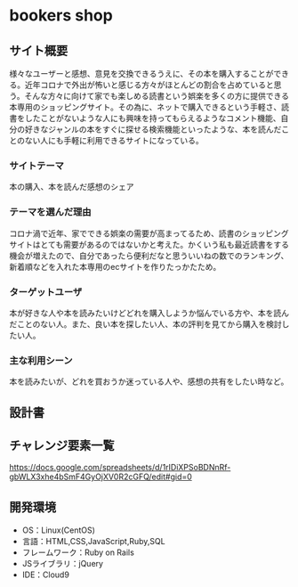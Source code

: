 # bookers shop

## サイト概要
様々なユーザーと感想、意見を交換できるうえに、その本を購入することができる。近年コロナで外出が怖いと感じる方々がほとんどの割合を占めていると思う。そんな方々に向けて家でも楽しめる読書という娯楽を多くの方に提供できる本専用のショッピングサイト。その為に、ネットで購入できるという手軽さ、読書をしたことがないような人にも興味を持ってもらえるようなコメント機能、自分の好きなジャンルの本をすぐに探せる検索機能といったような、本を読んだことのない人にも手軽に利用できるサイトになっている。

### サイトテーマ
本の購入、本を読んだ感想のシェア

### テーマを選んだ理由
コロナ渦で近年、家でできる娯楽の需要が高まってるため、読書のショッピングサイトはとても需要があるのではないかと考えた。かくいう私も最近読書をする機会が増えたので、自分であったら便利だなと思ういいねの数でのランキング、新着順などを入れた本専用のecサイトを作りたっかたため。

### ターゲットユーザ
本が好きな人や本を読みたいけどどれを購入しようか悩んでいる方や、本を読んだことのない人。また、良い本を探したい人、本の評判を見てから購入を検討したい人。

### 主な利用シーン
本を読みたいが、どれを買おうか迷っている人や、感想の共有をしたい時など。

## 設計書


## チャレンジ要素一覧
https://docs.google.com/spreadsheets/d/1rIDiXPSoBDNnRf-gbWLX3xhe4bSmF4GyOjXV0R2cGFQ/edit#gid=0

## 開発環境
- OS：Linux(CentOS)
- 言語：HTML,CSS,JavaScript,Ruby,SQL
- フレームワーク：Ruby on Rails
- JSライブラリ：jQuery
- IDE：Cloud9


